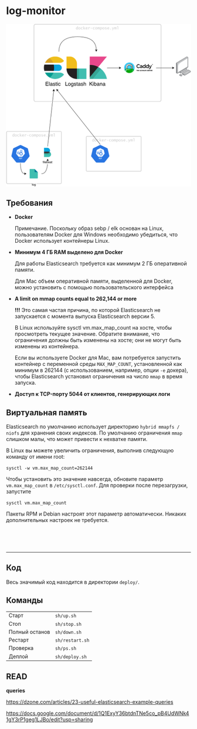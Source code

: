 
log-monitor
========



<img src="images/ELK.png">


Требования
------


* **Docker**

    Примечание. Поскольку образ sebp / elk основан на  Linux, пользователям Docker для Windows необходимо убедиться, что Docker использует контейнеры Linux.

* **Минимум 4 ГБ RAM выделено для Docker**

    Для работы Elasticsearch требуется как минимум 2 ГБ оперативной памяти.

    Для Mac объем оперативной памяти, выделенной для Docker, можно установить с помощью пользовательского интерфейса

* **A limit on mmap counts equal to 262,144 or more**

    **!!!** Это самая частая причина, по которой Elasticsearch не запускается с момента выпуска Elasticsearch версии 5.

    В Linux используйте sysctl vm.max_map_count на хосте, чтобы просмотреть текущее значение. Обратите внимание, что ограничения должны быть изменены на хосте; они не могут быть изменены из контейнера.

    Если вы используете Docker для Mac, вам потребуется запустить контейнер с переменной среды `MAX_MAP_COUNT`, установленной как минимум в 262144 (с использованием, например, опции `-e` докера), чтобы Elasticsearch установил ограничения на число `mmap` в время запуска.

* **Доступ к TCP-порту 5044 от клиентов, генерирующих логи**


Виртуальная память
-----------

Elasticsearch по умолчанию использует директорию `hybrid mmapfs / niofs` для хранения своих индексов. По умолчанию ограничения  `mmap` слишком малы, что может привести к нехватке памяти.

В Linux вы можете увеличить ограничения, выполнив следующую команду от имени root:

    sysctl -w vm.max_map_count=262144

Чтобы установить это значение навсегда, обновите параметр `vm.max_map_count` в `/etc/sysctl.conf`. Для проверки после перезагрузки, запустите 

    sysctl vm.max_map_count

Пакеты RPM и Debian настроят этот параметр автоматически. Никаких дополнительных настроек не требуется.

<br><br><br>

--------------------------

Код
---
Весь значимый код находится в директории `deploy/`. 


Команды
----

|   |   |
|---|---|
Старт          | `sh/up.sh`
Стоп           | `sh/stop.sh`
Полный останов | `sh/down.sh`
Рестарт        | `sh/restart.sh`
Проверка       | `sh/ps.sh`
Деплой         | `sh/deploy.sh`




READ
----

**queries**

https://dzone.com/articles/23-useful-elasticsearch-example-queries


https://docs.google.com/document/d/1Q1ExyY36btdnTNe5co_pB4UdWNk41gY3rP1geg1LJBo/edit?usp=sharing



